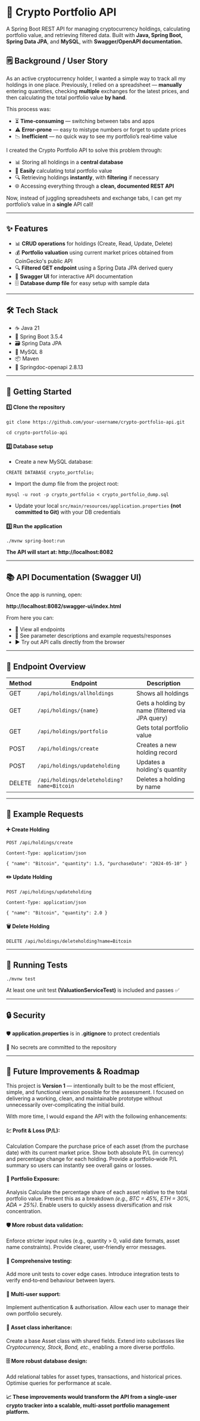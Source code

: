 # 🚀 Crypto Portfolio API

A Spring Boot REST API for managing cryptocurrency holdings, calculating portfolio value, and retrieving filtered data. Built with **Java, Spring Boot, Spring Data JPA**, and **MySQL**, with **Swagger/OpenAPI documentation.**

## 🗒 Background / User Story

As an active cryptocurrency holder, I wanted a simple way to track all my holdings in one place. Previously, I relied on a spreadsheet — **manually** entering quantities, checking **multiple** exchanges for the latest prices, and then calculating the total portfolio value **by hand**.

This process was: 
* ⏳ **Time‑consuming** — switching between tabs and apps 
* ⚠️ **Error‑prone** — easy to mistype numbers or forget to update prices
* 📉 **Inefficient** — no quick way to see my portfolio’s real‑time value

I created the Crypto Portfolio API to solve this problem through: 
* 📊 Storing all holdings in a **central database**
* 🔄 **Easily** calculating total portfolio value 
* 🔍 Retrieving holdings **instantly**, with **filtering** if necessary 
* 🌐 Accessing everything through a **clean, documented REST API**

Now, instead of juggling spreadsheets and exchange tabs, I can get my portfolio’s value in a **single** API call!

---

## ✨ Features

* 📊 **CRUD operations** for holdings (Create, Read, Update, Delete) 
* 💰 **Portfolio valuation** using current market prices obtained from CoinGecko's public API 
* 🔍 **Filtered GET endpoint** using a Spring Data JPA derived query
* 📜 **Swagger UI** for interactive API documentation 
* 🗄 **Database dump file** for easy setup with sample data

---

## 🛠 Tech Stack

- ☕ Java 21 
- 🌱 Spring Boot 3.5.4 
- 🗃 Spring Data JPA 
- 🐬 MySQL 8 
- 📦 Maven 
- 📖 Springdoc-openapi 2.8.13

---

## 🚦 Getting Started

#### 1️⃣ Clone the repository

`git clone https://github.com/your-username/crypto-portfolio-api.git`

`cd crypto-portfolio-api`

#### 2️⃣ Database setup

- Create a new MySQL database:

`CREATE DATABASE crypto_portfolio;`

- Import the dump file from the project root: 

`mysql -u root -p crypto_portfolio < crypto_portfolio_dump.sql`

- Update your local `src/main/resources/application.properties` **(not committed to Git)** with your DB credentials

#### 3️⃣ Run the application

`./mvnw spring-boot:run`

**The API will start at: http://localhost:8082**

---

## 📚 API Documentation (Swagger UI)

Once the app is running, open:

**http://localhost:8082/swagger-ui/index.html**

From here you can: 
- 📄 View all endpoints 
- 📝 See parameter descriptions and example requests/responses 
- ▶️ Try out API calls directly from the browser

---

## 🔑 Endpoint Overview

| Method | Endpoint                                         | Description                                           |
|--------|--------------------------------------------------|-------------------------------------------------------|
| GET    | `/api/holdings/allholdings`                      | Shows all holdings                                    |
| GET    | `/api/holdings/{name}`                           | Gets a holding by name (filtered via JPA query)       |
| GET    | `/api/holdings/portfolio`                        | Gets total portfolio value                            |
| POST   | `/api/holdings/create`                           | Creates a new holding record                          |
| POST   | `/api/holdings/updateholding`                    | Updates a holding's quantity                          |
| DELETE | `/api/holdings/deleteholding?name=Bitcoin`       | Deletes a holding by name                             |


---

## 📌 Example Requests

#### ➕ Create Holding

`POST /api/holdings/create` 

`Content-Type: application/json`

```{ "name": "Bitcoin", "quantity": 1.5, "purchaseDate": "2024-05-10" }```

#### ✏️ Update Holding

`POST /api/holdings/updateholding `

`Content-Type: application/json`

`{ "name": "Bitcoin", "quantity": 2.0 }`

#### 🗑 Delete Holding

`DELETE /api/holdings/deleteholding?name=Bitcoin`

---

## 🧪 Running Tests

`./mvnw test`

 At least one unit test **(ValuationServiceTest)** is included and passes ✅

 ---

## 🔒 Security

🛡 **application.properties** is in **.gitignore** to protect credentials 

🔑 No secrets are committed to the repository

---

## 🔮 Future Improvements & Roadmap

This project is **Version 1** — intentionally built to be the most efficient, simple, and functional version possible for the assessment. I focused on delivering a working, clean, and maintainable prototype without unnecessarily over‑complicating the initial build.

With more time, I would expand the API with the following enhancements:

#### 💹 Profit & Loss (P/L): 
Calculation Compare the purchase price of each asset (from the purchase date) with its current market price. Show both absolute P/L (in currency) and percentage change for each holding. Provide a portfolio‑wide P/L summary so users can instantly see overall gains or losses.

#### 🥧 Portfolio Exposure:
 Analysis Calculate the percentage share of each asset relative to the total portfolio value. Present this as a breakdown *(e.g., BTC = 45%, ETH = 30%, ADA = 25%)*. Enable users to quickly assess diversification and risk concentration.

#### 🛡 More robust data validation: 
Enforce stricter input rules (e.g., quantity > 0, valid date formats, asset name constraints). Provide clearer, user‑friendly error messages.

#### 🧪 Comprehensive testing:
 Add more unit tests to cover edge cases. Introduce integration tests to verify end‑to‑end behaviour between layers.

#### 👥 Multi‑user support:
 Implement authentication & authorisation. Allow each user to manage their own portfolio securely.

#### 🏦 Asset class inheritance:
 Create a base Asset class with shared fields. Extend into subclasses like *Cryptocurrency, Stock, Bond, etc.*, enabling a more diverse portfolio.

#### 🗄 More robust database design:
 Add relational tables for asset types, transactions, and historical prices. Optimise queries for performance at scale.

#### 📈 These improvements would transform the API from a single‑user crypto tracker into a scalable, multi‑asset portfolio management platform.
